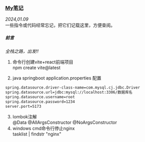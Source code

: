 ### [My笔记](https://plusw.github.io/blog/#article/article04myNote)
*2024,01.09*  
    一些指令或代码经常忘记，把它们记载这里，方便查阅。

##### **前言**
*全栈之路，出发!!*

 1. 命令行创建vite+react前端项目  
 npm create vite@latest

 2. java springboot application.properties 配置  
``` xml
spring.datasource.driver-class-name=com.mysql.cj.jdbc.Driver
spring.datasource.url=jdbc:mysql://localhost:3306/数据库名
spring.datasource.username=root
spring.datasource.password=1234
server.port=5173
```
3. lombok注解  
@Data
@AllArgsConstructor
@NoArgsConstructor
4. windows cmd命令行停止nginx  
tasklist | findstr "nginx"